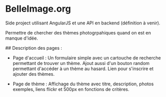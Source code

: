 # BelleImage.org

Side project utilisant AngularJS et une API en backend (définition à venir).

Permettre de chercher des thèmes photogrpahiques quand on est en manque d'idée.

## Description des pages :

* Page d'accueil : Un formulaire simple avec un cartouche de recherche permettant de trouver un thème. Ajout aussi d'un bouton random permettant d'accéder à un thème au hasard. Lien pour s'inscrire et ajouter des thèmes.

* Page de thème : Affichage du thème avec titre, description, photos exemples, liens flickr et 500px en fonctions de critères.
